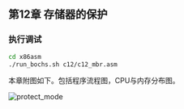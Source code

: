 ## 第12章 存储器的保护

### 执行调试
```bash
cd x86asm
./run_bochs.sh c12/c12_mbr.asm
```


本章附图如下。包括程序流程图，CPU与内存分布图。

![protect_mode](https://github.com/jungle85gopy/x86asm/blob/master/c12/c12.png)


